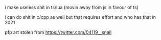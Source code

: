 i make useless shit in ts/lua (movin away from js in favour of ts)

i can do shit in c/cpp as well  but that requires effort and who has that in 2021

pfp art stolen from https://twitter.com/04119__snail
